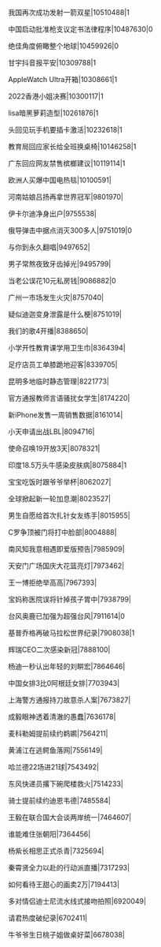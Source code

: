 我国再次成功发射一箭双星|10510488|1

中国启动批准枪支议定书法律程序|10487630|0

绝佳角度俯瞰整个地球|10459926|0

甘宇抖音报平安|10309788|1

AppleWatch Ultra开箱|10308661|1

2022香港小姐决赛|10300117|1

lisa暗黑萝莉造型|10261876|1

头回见玩手机要插卡激活|10232618|1

教育局回应家长给全班换桌椅|10146258|1

广东回应网友禁售槟榔建议|10119114|1

欧洲人买爆中国电热毯|10100591|

河南姑娘吕扬再拿世界冠军|9801970|

伊卡尔迪净身出户|9755538|

俄导弹击中据点消灭300多人|9751019|0

与你到永久翻唱|9497652|

男子常熬夜致牙齿掉光|9495799|

当老公误花10元私房钱|9086882|0

广州一市场发生火灾|8757040|

疑似迪迦变身泄露是什么梗|8751019|

我们的歌4开播|8388650|

小学开性教育课学用卫生巾|8364394|

足疗店员工单膝跪地迎客|8339705|

昆明多地临时静态管理|8221773|

官方通报教师言语骚扰女学生|8174220|

新iPhone发售一周销售数据|8161014|

小天申请出战LBL|8094716|

使命召唤19开放3天|8078321|

印度18.5万头牛感染皮肤病|8075884|1

宝宝吃饭时跟爷爷举杯|8062027|

全球掀起新一轮加息潮|8023527|

男生自愿给首次扎针女友练手|8015955|

C罗争顶被门将打中脸部|8004888|

南风知我意相遇即爱版预告|7985909|

天安门广场国庆大花篮亮灯|7973462|

王一博拒绝举高高|7967393|

宝妈称医院误将针掉孩子胃中|7938799|

台风奥鹿已加强为超强台风|7911614|0

基普乔格再破马拉松世界纪录|7908038|1

辉瑞CEO二次感染新冠|7888100|

杨迪一秒认出年轻的刘畊宏|7864646|

中国女排3比0阿根廷女排|7703943|

上海警方通报持刀故意杀人案|7673827|

成毅眼神透着清澈的愚蠢|7636178|

麦科勒姆提前续约鹈鹕|7564211|

黄浦江在逃鳄鱼落网|7556149|

哈兰德22场进21球|7543492|

东风快递员撂下碗爬楼救火|7514233|

骑士提前续约迪恩韦德|7485584|

王毅在联合国大会谈两岸统一|7464607|

谁能难住张朝阳|7364456|

杨紫长相思正式杀青|7325694|

秦霄贤全力以赴的行动派直播|7317293|

如何看待王甜心的画卖2万|7194413|

多对情侣迪士尼流水线式接吻拍照|6920049|

请君热度破纪录|6702411|

牛爷爷生日桃子姐做桌好菜|6678038|

